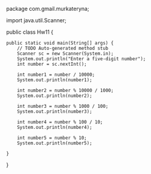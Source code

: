 package com.gmail.murkateryna;

import java.util.Scanner;

public class Hw11 {

	public static void main(String[] args) {
		// TODO Auto-generated method stub
		Scanner sc = new Scanner(System.in);
		System.out.println("Enter a five-digit number");
		int number = sc.nextInt();

		int number1 = number / 10000;
		System.out.println(number1);

		int number2 = number % 10000 / 1000;
		System.out.println(number2);

		int number3 = number % 1000 / 100;
		System.out.println(number3);

		int number4 = number % 100 / 10;
		System.out.println(number4);

		int number5 = number % 10;
		System.out.println(number5);

	}

}
